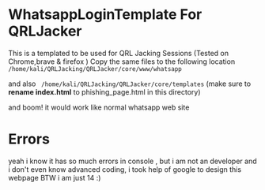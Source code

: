 # WhatsappLoginTemplate For QRLJacker
This is a templated to be used for QRL Jacking Sessions (Tested on Chrome,brave &amp; firefox )
Copy the same files to the following location
`/home/kali/QRLJacking/QRLJacker/core/www/whatsapp`

and also 
`
/home/kali/QRLJacking/QRLJacker/core/templates`
(make sure to **rename index.html** to phishing_page.html in this directory)

and boom! it would work like normal whatsapp web site 

# Errors
yeah i know it has so much errors in console ,
but i am not an developer and i don't even know advanced coding,
i took help of google to design this webpage 
BTW i am just 14 :)
